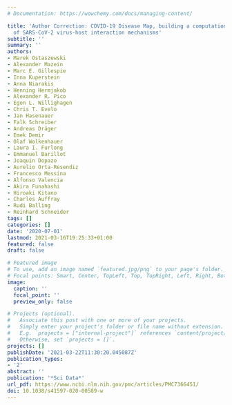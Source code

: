 ```yaml
---
# Documentation: https://wowchemy.com/docs/managing-content/

title: 'Author Correction: COVID-19 Disease Map, building a computational repository
  of SARS-CoV-2 virus-host interaction mechanisms'
subtitle: ''
summary: ''
authors:
- Marek Ostaszewski
- Alexander Mazein
- Marc E. Gillespie
- Inna Kuperstein
- Anna Niarakis
- Henning Hermjakob
- Alexander R. Pico
- Egon L. Willighagen
- Chris T. Evelo
- Jan Hasenauer
- Falk Schreiber
- Andreas Dräger
- Emek Demir
- Olaf Wolkenhauer
- Laura I. Furlong
- Emmanuel Barillot
- Joaquin Dopazo
- Aurelio Orta-Resendiz
- Francesco Messina
- Alfonso Valencia
- Akira Funahashi
- Hiroaki Kitano
- Charles Auffray
- Rudi Balling
- Reinhard Schneider
tags: []
categories: []
date: '2020-07-01'
lastmod: 2021-03-16T19:25:33+01:00
featured: false
draft: false

# Featured image
# To use, add an image named `featured.jpg/png` to your page's folder.
# Focal points: Smart, Center, TopLeft, Top, TopRight, Left, Right, BottomLeft, Bottom, BottomRight.
image:
  caption: ''
  focal_point: ''
  preview_only: false

# Projects (optional).
#   Associate this post with one or more of your projects.
#   Simply enter your project's folder or file name without extension.
#   E.g. `projects = ["internal-project"]` references `content/project/deep-learning/index.md`.
#   Otherwise, set `projects = []`.
projects: []
publishDate: '2021-03-22T11:30:20.045087Z'
publication_types:
- '2'
abstract: ''
publication: '*Sci Data*'
url_pdf: https://www.ncbi.nlm.nih.gov/pmc/articles/PMC7366451/
doi: 10.1038/s41597-020-00589-w
---
```

